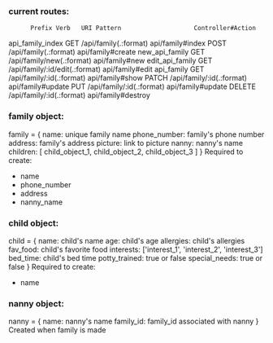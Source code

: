 ### current routes:

          Prefix Verb   URI Pattern                    Controller#Action
api_family_index GET    /api/family(.:format)          api/family#index
                 POST   /api/family(.:format)          api/family#create
  new_api_family GET    /api/family/new(.:format)      api/family#new
 edit_api_family GET    /api/family/:id/edit(.:format) api/family#edit
      api_family GET    /api/family/:id(.:format)      api/family#show
                 PATCH  /api/family/:id(.:format)      api/family#update
                 PUT    /api/family/:id(.:format)      api/family#update
                 DELETE /api/family/:id(.:format)      api/family#destroy


### family object:

family = {
  name: unique family name
  phone_number: family's phone number
  address: family's address
  picture: link to picture
  nanny: nanny's name
  children: [ child_object_1, child_object_2, child_object_3 ]
}
Required to create:
* name
* phone_number
* address
* nanny_name


### child object:

child = {
  name: child's name
  age: child's age
  allergies: child's allergies
  fav_food: child's favorite food
  interests: ['interest_1', 'interest_2', 'interest_3']
  bed_time: child's bed time
  potty_trained: true or false
  special_needs: true or false
}
Required to create:
* name


### nanny object:

nanny = {
  name: nanny's name
  family_id: family_id associated with nanny
}
Created when family is made
